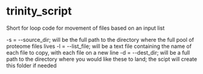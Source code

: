 # trinity_script
Short for loop code for movement of files based on an input list

-s = --source_dir; will be the full path to the directory where the full pool of proteome files lives
-l = --list_file; will be a text file containing the name of each file to copy, with each file on a new line
-d = --dest_dir; will be a full path to the directory where you would like these to land; the scipt will create this folder if needed
